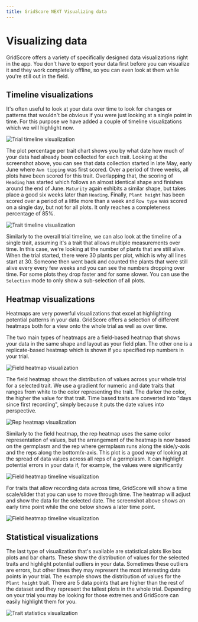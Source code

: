 ```yaml
---
title: GridScore NEXT Visualizing data
---
```


# Visualizing data

GridScore offers a variety of specifically designed data visualizations right in the app. You don't have to export your data first before you can visualize it and they work completely offline, so you can even look at them while you're still out in the field.

## Timeline visualizations

It's often useful to look at your data over time to look for changes or patterns that wouldn't be obvious if you were just looking at a single point in time. For this purpose we have added a couple of timeline visualizations which we will highlight now.

<img src="img/visualization-trial-timeline.png" style="max-width: 100%;" alt="Trial timeline visualization">

The plot percentage per trait chart shows you by what date how much of your data had already been collected for each trait. Looking at the screenshot above, you can see that data collection started in late May, early June where `Awn tipping` was first scored. Over a period of three weeks, all plots have been scored for this trait. Overlapping that, the scoring of `Heading` has started which follows an almost identical shape and finishes around the end of June. `Maturity` again exhibits a similar shape, but takes place a good six weeks later than `Heading`. Finally, `Plant height` has been scored over a period of a little more than a week and `Row type` was scored on a single day, but not for all plots. It only reaches a completeness percentage of 85%.

<img src="img/visualization-trait-timeline.png" style="max-width: 100%;" alt="Trait timeline visualization">

Similarly to the overall trial timeline, we can also look at the timeline of a single trait, assuming it's a trait that allows multiple measurements over time. In this case, we're looking at the number of plants that are still alive. When the trial started, there were 30 plants per plot, which is why all lines start at 30. Someone then went back and counted the plants that were still alive every every few weeks and you can see the numbers dropping over time. For some plots they drop faster and for some slower. You can use the `Selection` mode to only show a sub-selection of all plots.

## Heatmap visualizations

Heatmaps are very powerful visualizations that excel at highlighting potential patterns in your data. GridScore offers a selection of different heatmaps both for a view onto the whole trial as well as over time.

The two main types of heatmaps are a field-based heatmap that shows your data in the same shape and layout as your field plan. The other one is a replicate-based heatmap which is shown if you specified rep numbers in your trial.

<img src="img/visualization-heatmap-field.png" style="max-width: 100%;" alt="Field heatmap visualization">

The field heatmap shows the distribution of values across your whole trial for a selected trait. We use a gradient for numeric and date traits that ranges from white to the color representing the trait. The darker the color, the higher the value for that trait. Time based traits are converted into "days since first recording", simply because it puts the date values into perspective.

<img src="img/visualization-heatmap-rep.png" style="max-width: 100%;" alt="Rep heatmap visualization">

Similarly to the field heatmap, the rep heatmap uses the same color representation of values, but the arrangement of the heatmap is now based on the germplasm and the rep where germplasm runs along the side/y-axis and the reps along the bottom/x-axis. This plot is a good way of looking at the spread of data values across all reps of a germplasm. It can highlight potential errors in your data if, for example, the values were significantly

<img src="img/visualization-heatmap-timeline-1.png" style="max-width: 100%;" alt="Field heatmap timeline visualization">

For traits that allow recording data across time, GridScore will show a time scale/slider that you can use to move through time. The heatmap will adjust and show the data for the selected date. The screenshot above shows an early time point while the one below shows a later time point.

<img src="img/visualization-heatmap-timeline-2.png" style="max-width: 100%;" alt="Field heatmap timeline visualization">

## Statistical visualizations

The last type of visualization that's available are statistical plots like box plots and bar charts. These show the distribution of values for the selected traits and highlight potential outliers in your data. Sometimes these outliers are errors, but other times they may represent the most interesting data points in your trial. The example shows the distribution of values for the `Plant height` trait. There are 5 data points that are higher than the rest of the dataset and they represent the tallest plots in the whole trial. Depending on your trial you may be looking for those extremes and GridScore can easily highlight them for you.

<img src="img/visualization-statistics.png" style="max-width: 100%;" alt="Trait statistics visualization">